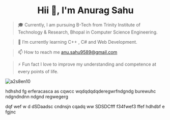 <h1 align="center">Hii 👋, I'm Anurag Sahu</h1>

> 🎓 Currently, I am pursuing B-Tech from Trinity Institute of Technology & Research, Bhopal in Computer Science Engineering.
 
> 🌱 I’m currently learning C++ , C#  and  Web Development.

> 📫 How to reach me anu.sahu9589@gmail.com

> ⚡️ Fun fact I love to improve my understanding and competence at every points of life.

<p><img align="center" src="https://github-readme-streak-stats.herokuapp.com/?user=a2s8en10&" alt="a2s8en10" /></p>
hdhshd
fg
erferacasca
as
cqwcc
wqdqdqdqderegwrfndgndg
burewuhc
ndgndndnn
ndgnd
regwegerg

dqf
wef
w
d
dSDaadsc cndnsjn
cqadq
ww
SDSDCfff
f34fwef3
ffef
hdhdbf
e
fgjnc
